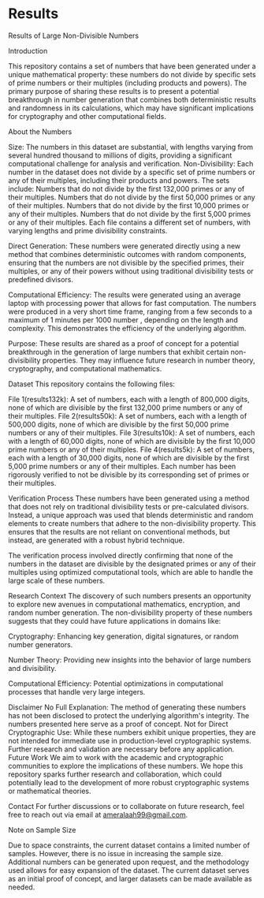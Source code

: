 # Results

Results of Large Non-Divisible Numbers

Introduction

This repository contains a set of numbers that have been generated under a unique mathematical property: these numbers do not divide by specific sets of prime numbers or their multiples (including products and powers). The primary purpose of sharing these results is to present a potential breakthrough in number generation that combines both deterministic results and randomness in its calculations, which may have significant implications for cryptography and other computational fields.

About the Numbers

Size: 
The numbers in this dataset are substantial, with lengths varying from several hundred thousand to millions of digits, providing a significant computational challenge for analysis and verification.
Non-Divisibility: Each number in the dataset does not divide by a specific set of prime numbers or any of their multiples, including their products and powers. The sets include:
Numbers that do not divide by the first 132,000 primes or any of their multiples.
Numbers that do not divide by the first 50,000 primes or any of their multiples.
Numbers that do not divide by the first 10,000 primes or any of their multiples.
Numbers that do not divide by the first 5,000 primes or any of their multiples.
Each file contains a different set of numbers, with varying lengths and prime divisibility constraints.

Direct Generation: 
These numbers were generated directly using a new method that combines deterministic outcomes with random components, ensuring that the numbers are not divisible by the specified primes, their multiples, or any of their powers without using traditional divisibility tests or predefined divisors.

Computational Efficiency: 
The results were generated using an average laptop with processing power that allows for fast computation. The numbers were produced in a very short time frame, ranging from a few seconds to a maximum of 1 minutes per 1000 number , depending on the length and complexity. This demonstrates the efficiency of the underlying algorithm.

Purpose: These results are shared as a proof of concept for a potential breakthrough in the generation of large numbers that exhibit certain non-divisibility properties. They may influence future research in number theory, cryptography, and computational mathematics.

Dataset
This repository contains the following files:

File 1(results132k): A set of numbers, each with a length of 800,000 digits, none of which are divisible by the first 132,000 prime numbers or any of their multiples.
File 2(results50k): A set of numbers, each with a length of 500,000 digits, none of which are divisible by the first 50,000 prime numbers or any of their multiples.
File 3(results10k): A set of numbers, each with a length of 60,000 digits, none of which are divisible by the first 10,000 prime numbers or any of their multiples.
File 4(results5k): A set of numbers, each with a length of 30,000 digits, none of which are divisible by the first 5,000 prime numbers or any of their multiples.
Each number has been rigorously verified to not be divisible by its corresponding set of primes or their multiples.

Verification Process
These numbers have been generated using a method that does not rely on traditional divisibility tests or pre-calculated divisors. Instead, a unique approach was used that blends deterministic and random elements to create numbers that adhere to the non-divisibility property. This ensures that the results are not reliant on conventional methods, but instead, are generated with a robust hybrid technique.

The verification process involved directly confirming that none of the numbers in the dataset are divisible by the designated primes or any of their multiples using optimized computational tools, which are able to handle the large scale of these numbers.

Research Context
The discovery of such numbers presents an opportunity to explore new avenues in computational mathematics, encryption, and random number generation. The non-divisibility property of these numbers suggests that they could have future applications in domains like:

Cryptography: 
Enhancing key generation, digital signatures, or random number generators.

Number Theory: 
Providing new insights into the behavior of large numbers and divisibility.

Computational Efficiency: 
Potential optimizations in computational processes that handle very large integers.

Disclaimer
No Full Explanation: The method of generating these numbers has not been disclosed to protect the underlying algorithm's integrity. The numbers presented here serve as a proof of concept.
Not for Direct Cryptographic Use: While these numbers exhibit unique properties, they are not intended for immediate use in production-level cryptographic systems. Further research and validation are necessary before any application.
Future Work
We aim to work with the academic and cryptographic communities to explore the implications of these numbers. We hope this repository sparks further research and collaboration, which could potentially lead to the development of more robust cryptographic systems or mathematical theories.

Contact
For further discussions or to collaborate on future research, feel free to reach out via email at ameralaah99@gmail.com.

Note on Sample Size

Due to space constraints, the current dataset contains a limited number of samples. However, there is no issue in increasing the sample size. Additional numbers can be generated upon request, and the methodology used allows for easy expansion of the dataset. The current dataset serves as an initial proof of concept, and larger datasets can be made available as needed.

